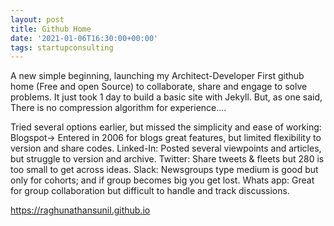 ```yaml
---
layout: post
title: Github Home
date: '2021-01-06T16:30:00+00:00'
tags: startupconsulting
---
```


A new simple beginning, launching my Architect-Developer First github home (Free and open Source) to collaborate, share and engage to solve problems. It just took 1 day to build a basic site with Jekyll. But, as one said, There is no compression algorithm for experience.... 

Tried several options  earlier, but missed the simplicity and ease of working: 
Blogspot-> Entered in 2006 for blogs great features, but limited flexibility to version and share codes. 
Linked-In: Posted several viewpoints and articles, but struggle to version and archive.
Twitter: Share tweets & fleets but 280 is too small to get across ideas.
Slack: Newsgroups type medium is good but only for cohorts; and if group becomes big you get lost.
Whats app: Great for group collaboration but difficult to handle and track discussions.

https://raghunathansunil.github.io
